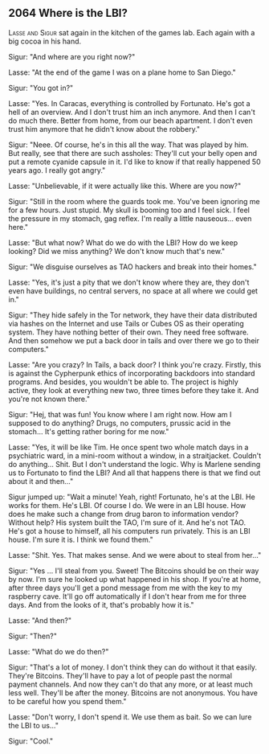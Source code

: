 
## **2064** Where is the LBI?

<span style="font-variant:small-caps;">Lasse and Sigur</span> sat again in the kitchen of the games lab.
Each again with a big cocoa in his hand.

Sigur: "And where are you right now?"

Lasse: "At the end of the game I was on a plane home to San Diego."

Sigur: "You got in?"

Lasse: "Yes.
In Caracas, everything is controlled by Fortunato.
He's got a hell of an overview.
And I don't trust him an inch anymore.
And then I can't do much there.
Better from home, from our beach apartment.
I don't even trust him anymore that he didn't know about the robbery."

Sigur: "Neee.
Of course, he's in this all the way.
That was played by him.
But really, see that there are such assholes: They'll cut your belly open and put a remote cyanide capsule in it.
I'd like to know if that really happened 50 years ago.
I really got angry."

Lasse: "Unbelievable, if it were actually like this.
Where are you now?"

Sigur: "Still in the room where the guards took me.
You've been ignoring me for a few hours.
Just stupid.
My skull is booming too and I feel sick.
I feel the pressure in my stomach, gag reflex.
I'm really a little nauseous... even here."

Lasse: "But what now?
What do we do with the LBI?
How do we keep looking?
Did we miss anything?
We don't know much that's new."

Sigur: "We disguise ourselves as TAO hackers and break into their homes."

Lasse: "Yes, it's just a pity that we don't know where they are, they don't even have buildings, no central servers, no space at all where we could get in."

Sigur: "They hide safely in the Tor network, they have their data distributed via hashes on the Internet and use Tails or Cubes OS as their operating system.
They have nothing better of their own.
They need free software.
And then somehow we put a back door in tails and over there we go to their computers."

Lasse: "Are you crazy?
In Tails, a back door?
I think you're crazy.
Firstly, this is against the Cypherpunk ethics of incorporating backdoors into standard programs.
And besides, you wouldn't be able to.
The project is highly active, they look at everything new two, three times before they take it.
And you're not known there."

Sigur: "Hej, that was fun!
You know where I am right now.
How am I supposed to do anything?
Drugs, no computers, prussic acid in the stomach...
It's getting rather boring for me now."

Lasse: "Yes, it will be like Tim.
He once spent two whole match days in a psychiatric ward, in a mini-room without a window, in a straitjacket.
Couldn't do anything... Shit.
But I don't understand the logic.
Why is Marlene sending us to Fortunato to find the LBI?
And all that happens there is that we find out about it and then..."

Sigur jumped up: "Wait a minute!
Yeah, right!
Fortunato, he's at the LBI.
He works for them.
He's LBI.
Of course I do.
We were in an LBI house.
How does he make such a change from drug baron to information vendor?
Without help?
His system built the TAO, I'm sure of it.
And he's not TAO.
He's got a house to himself, all his computers run privately.
This is an LBI house.
I'm sure it is.
I think we found them."

Lasse: "Shit. Yes.
That makes sense.
And we were about to steal from her..."

Sigur: "Yes ... I'll steal from you.
Sweet!
The Bitcoins should be on their way by now.
I'm sure he looked up what happened in his shop.
If you're at home, after three days you'll get a pond message from me with the key to my raspberry cave.
It'll go off automatically if I don't hear from me for three days.
And from the looks of it, that's probably how it is."

Lasse: "And then?"

Sigur: "Then?"

Lasse: "What do we do then?"

Sigur: "That's a lot of money.
I don't think they can do without it that easily.
They're Bitcoins.
They'll have to pay a lot of people past the normal payment channels.
And now they can't do that any more, or at least much less well.
They'll be after the money.
Bitcoins are not anonymous.
You have to be careful how you spend them."

Lasse: "Don't worry, I don't spend it.
We use them as bait.
So we can lure the LBI to us..."

Sigur: "Cool."

